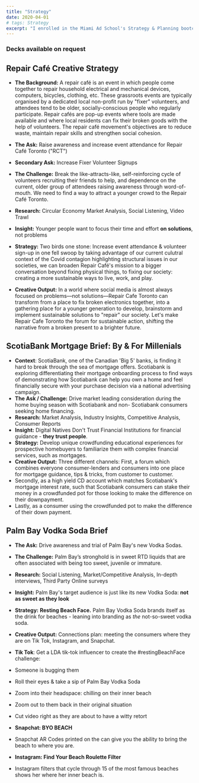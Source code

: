 ```yaml
---
title: "Strategy"
date: 2020-04-01
# tags: Strategy
excerpt: "I enrolled in the Miami Ad School's Strategy & Planning bootcamp. Briefs, ideas, and more will be posted here, thanks for checking it out!"
---
```


### Decks available on request

## Repair Café Creative Strategy


* **The Background:** A repair café is an event in which people come together to repair household electrical and mechanical devices, computers, bicycles, clothing, etc. These grassroots events are typically organised by a dedicated local non-profit run by "fixer" volunteers, and attendees tend to be older, socially-conscious people who regularly participate. Repair cafés are pop-up events where tools are made available and where local residents can fix their broken goods with the help of volunteers. The repair café movement's objectives are to reduce waste, maintain repair skills and strengthen social cohesion.

* **The Ask:** Raise awareness and increase event attendance for Repair Café Toronto ("RCT")
* **Secondary Ask:** Increase Fixer Volunteer Signups
* **The Challenge:** Break the like-attracts-like, self-reinforcing cycle of volunteers recruiting their friends to help, and dependence on the current, older group of attendees raising awareness through word-of-mouth. We need to find a way to attract a younger crowd to the Repair Café Toronto.
* **Research:** Circular Economy Market Analysis, Social Listening, Video Trawl
* **Insight:** Younger people want to focus their time and effort **on solutions**, not problems
* **Strategy:** Two birds one stone: Increase event attendance & volunteer sign-up in one fell swoop by taking advantage of our current culutral context of the Covid contagion highlighting structural issues in our societies, we can broaden Repair Café's mission to a bigger conversation beyond fixing physical things, to fixing our society: creating a more sustainable ways to live, work, and play.
* **Creative Output:** In a world where social media is almost always focused on problems––not solutions––Repair Cafe Toronto can transform from a place to fix broken electronics together, into a gathering place for a younger generation to develop, brainstorm and implement sustainable solutions to "repair" our society. Let's make Repair Cafe Toronto the forum for sustainable action, shifting the narrative from a broken present to a brighter future. 

## ScotiaBank Mortgage Brief: By & For Millenials

* **Context**: ScotiaBank, one of the Canadian 'Big 5' banks, is finding it hard to break through the sea of mortgage offers. Scotiabank is exploring differentiating their mortgage onboarding process to find ways of demonstrating how Scotiabank can help you own a home and feel financially secure with your purchase decision via a national advertising campaign.
* **The Ask / Challenge:** Drive market leading consideration during the home buying season with Scotiabank and non- Scotiabank consumers seeking home financing.
* **Research:** Market Analysis, Industry Insights, Competitive Analysis, Consumer Reports
* **Insight:** Digital Natives Don't Trust Financial Institutions for financial guidance - **they trust people**.
* **Strategy:** Develop unique crowdfunding educational experiences for prospective homebuyers to familiarize them with complex financial services, such as mortgages.
* **Creative Output:** Three different channels: First, a forum which combines everyone consumer-lenders and consumers into one place for mortgage guidance, tips & tricks, from customer to customer.
* Secondly, as a high yield CD account which matches Scotiabank's mortgage interest rate, such that Scotiabank consumers can stake their money in a crowdfunded pot for those looking to make the difference on their downpayment. 
* Lastly, as a consumer using the crowdfunded pot to make the difference of their down payment.

## Palm Bay Vodka Soda Brief

* **The Ask:** Drive awareness and trial of Palm Bay's new Vodka Sodas. 
* **The Challenge:** Palm Bay’s stronghold is in sweet RTD liquids that are often associated with being too sweet, juvenile or immature.  
* **Research:** Social Listening, Market/Competitive Analysis, In-depth interviews, Third Party Online surveys
* **Insight:** Palm Bay's target audience is just like its new Vodka Soda: **not as sweet as they look** 
* **Strategy:** **Resting Beach Face.** Palm Bay Vodka Soda brands itself as the drink for beaches - leaning into branding as *the* not-so-sweet vodka soda.
* **Creative Output:** Connections plan: meeting the consumers where they are on Tik Tok, Instagram, and Snapchat. 

* **Tik Tok**: Get a LDA tik-tok influencer to create the #restingBeachFace challenge:
* Someone is bugging them
* Roll their eyes & take a sip of Palm Bay Vodka Soda
* Zoom into their headspace: chilling on their inner beach
* Zoom out to them back in their original situation
* Cut video right as they are about to have a witty retort

* **Snapchat: BYO BEACH** 
* Snapchat AR Codes printed on the can give you the ability to bring the beach to where you are.

* **Instagram: Find Your Beach Roulette Filter** 
* Instagram filters that cycle through 15 of the most famous beaches shows her where her inner beach is.

